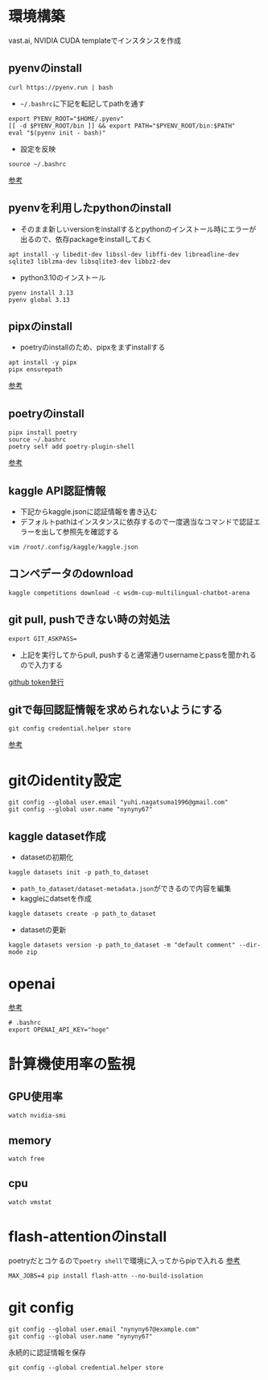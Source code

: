 # 環境構築
vast.ai, NVIDIA CUDA templateでインスタンスを作成


## pyenvのinstall

```
curl https://pyenv.run | bash
```

- `~/.bashrc`に下記を転記してpathを通す

```
export PYENV_ROOT="$HOME/.pyenv"
[[ -d $PYENV_ROOT/bin ]] && export PATH="$PYENV_ROOT/bin:$PATH"
eval "$(pyenv init - bash)"
```

- 設定を反映

```
source ~/.bashrc
```

[参考](https://github.com/pyenv/pyenv)


## pyenvを利用したpythonのinstall

- そのまま新しいversionをinstallするとpythonのインストール時にエラーが出るので、依存packageをinstallしておく

```
apt install -y libedit-dev libssl-dev libffi-dev libreadline-dev sqlite3 liblzma-dev libsqlite3-dev libbz2-dev
```

- python3.10のインストール

```
pyenv install 3.13
pyenv global 3.13
```

## pipxのinstall
- poetryのinstallのため、pipxをまずinstallする

```
apt install -y pipx
pipx ensurepath
```

[参考](https://pipx.pypa.io/stable/installation/)

## poetryのinstall

```
pipx install poetry
source ~/.bashrc
poetry self add poetry-plugin-shell
```

[参考](https://python-poetry.org/docs/)

## kaggle API認証情報
- 下記からkaggle.jsonに認証情報を書き込む
- デフォルトpathはインスタンスに依存するので一度適当なコマンドで認証エラーを出して参照先を確認する

```
vim /root/.config/kaggle/kaggle.json
```

## コンペデータのdownload

```
kaggle competitions download -c wsdm-cup-multilingual-chatbot-arena
```

## git pull, pushできない時の対処法

```
export GIT_ASKPASS=
```

- 上記を実行してからpull, pushすると通常通りusernameとpassを聞かれるので入力する

[github token発行](https://github.com/settings/tokens)

## gitで毎回認証情報を求められないようにする

```
git config credential.helper store
```

[参考](https://qiita.com/Kamo123/items/c92b03278b6302c641e3)

# gitのidentity設定
```
git config --global user.email "yuhi.nagatsuma1996@gmail.com"
git config --global user.name "nynyny67"
```

## kaggle dataset作成

- datasetの初期化

```
kaggle datasets init -p path_to_dataset
```

- `path_to_dataset/dataset-metadata.json`ができるので内容を編集
- kaggleにdatsetを作成

```
kaggle datasets create -p path_to_dataset
```

- datasetの更新

```
kaggle datasets version -p path_to_dataset -m "default comment" --dir-mode zip
```

# openai

[参考](https://platform.openai.com/docs/quickstart)

```
# .bashrc
export OPENAI_API_KEY="hoge"
```

# 計算機使用率の監視
## GPU使用率

```
watch nvidia-smi
```

## memory

```
watch free
```

## cpu

```
watch vmstat
```

# flash-attentionのinstall
poetryだとコケるので`poetry shell`で環境に入ってからpipで入れる
[参考](https://github.com/Dao-AILab/flash-attention)

```
MAX_JOBS=4 pip install flash-attn --no-build-isolation
```

# git config

```
git config --global user.email "nynyny67@example.com"
git config --global user.name "nynyny67"
```

永続的に認証情報を保存
```
git config --global credential.helper store
```